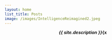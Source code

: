 ```yaml
---
layout: home
list_title: Posts
image: /images/IntelligenceReimagined2.jpeg
---
```

<center><b><i>{{ site.description }}</i>{x</b></center> 
